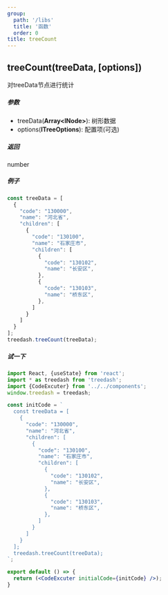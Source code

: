 ```yaml
---
group:
  path: '/libs'
  title: '函数'
  order: 0
title: treeCount
---
```



## **treeCount(treeData, [options])**
对treeData节点进行统计

##### **参数**
- treeData(**Array\<INode\>**): 树形数据
- options(**ITreeOptions**): 配置项(可选)

##### **返回**
number

##### **例子**
```javascript
const treeData = [
  {
    "code": "130000",
    "name": "河北省",
    "children": [
      {
        "code": "130100",
        "name": "石家庄市",
        "children": [
          {
            "code": "130102",
            "name": "长安区",
          },
          {
            "code": "130103",
            "name": "桥东区",
          },
        ]
      }
    ]
  }
];
treedash.treeCount(treeData);
```

##### 试一下
```jsx
import React, {useState} from 'react';
import * as treedash from 'treedash';
import {CodeExcuter} from '../../components';
window.treedash = treedash;

const initCode = `
  const treeData = [
    {
      "code": "130000",
      "name": "河北省",
      "children": [
        {
          "code": "130100",
          "name": "石家庄市",
          "children": [
            {
              "code": "130102",
              "name": "长安区",
            },
            {
              "code": "130103",
              "name": "桥东区",
            },
          ]
        }
      ]
    }
  ];
  treedash.treeCount(treeData);
`;

export default () => {
  return (<CodeExcuter initialCode={initCode} />);
}
```